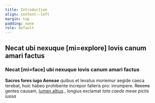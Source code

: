 ```yaml
---
title: Introduction
align: content--left
margin: top
padding: none
role: default
---
```


## Necat ubi nexuque [mi=explore] Iovis canum amari factus
### Necat [mi=face] ubi nexuque Iovis canum amari factus

**Sacros fores iugo Aeneae** quibus et levatus moriemur aegide caeca terebat,
huic habeo prohibente increpor falleris pro: inrumpere. ~~Recens~~ gentes
causam, [lumen altius](http://nurus-servantia.io/fulvo.html)., longius exclamat _tota caede meae pictis iussa_
